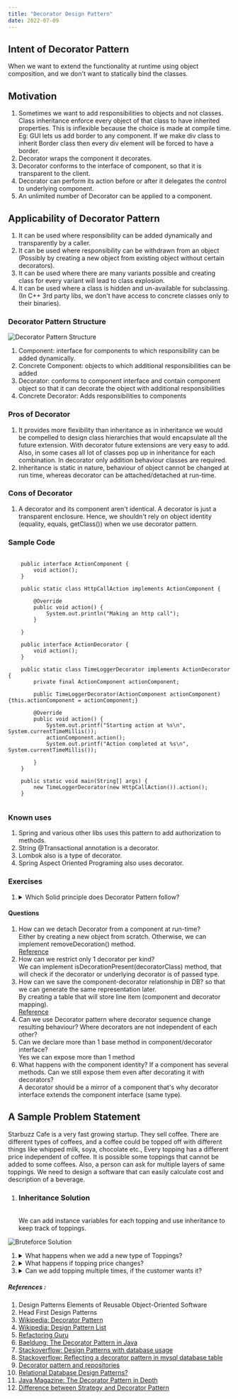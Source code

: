 ```yaml
---
title: "Decorator Design Pattern"
date: 2022-07-09
---
```


## Intent of Decorator Pattern
When we want to extend the functionality at runtime using object composition, and we don't want to statically bind the classes.

## Motivation
1. Sometimes we want to add responsibilities to objects and not classes. Class inheritance enforce every object of that class to have inherited properties. This is inflexible because the choice is made at compile time. <br>
   Eg: GUI lets us add border to any component. If we make div class to inherit Border class then every div element will be forced to have a border. 
2. Decorator wraps the component it decorates.
3. Decorator conforms to the interface of component, so that it is transparent to the client. 
4. Decorator can perform its action before or after it delegates the control to underlying component.
5. An unlimited number of Decorator can be applied to a component.

## Applicability of Decorator Pattern
1. It can be used where responsibility can be added dynamically and transparently by a caller.
2. It can be used where responsibility can be withdrawn from an object (Possibly by creating a new object from existing object without certain decorators).
3. It can be used where there are many variants possible and creating class for every variant will lead to class explosion.
4. It can be used where a class is hidden and un-available for subclassing. (In C++ 3rd party libs, we don't have access to concrete classes only to their binaries).

### Decorator Pattern Structure
![Decorator Pattern Structure](../../../assets/posts/DecoratorPatternDesign.jpeg "Decorator Pattern Structure Image")

1. Component: interface for components to which responsibility can be added dynamically.
2. Concrete Component: objects to which additional responsibilities can be added
3. Decorator: conforms to component interface and contain component object so that it can decorate the object with additional responsibilities
4. Concrete Decorator: Adds responsibilities to components

### Pros of Decorator
1. It provides more flexibility than inheritance as in inheritance we would be compelled to design class hierarchies that would encapsulate all the future extension.
   With decorator future extensions are very easy to add. Also, in some cases all lot of classes pop up in inheritance for each combination.
   In decorator only addition behaviour classes are required.
2. Inheritance is static in nature, behaviour of object cannot be changed at run time, whereas decorator can be attached/detached at run-time.

### Cons of Decorator
1. A decorator and its component aren't identical. A decorator is just a transparent enclosure. Hence, we shouldn't rely on object identity (equality, equals, getClass()) when we use decorator pattern.

### Sample Code
<pre>
   <code>
    public interface ActionComponent {
        void action();
    }

    public static class HttpCallAction implements ActionComponent {

        @Override
        public void action() {
            System.out.println("Making an http call");
        }

    }

    public interface ActionDecorator {
        void action();
    }

    public static class TimeLoggerDecorator implements ActionDecorator {
        private final ActionComponent actionComponent;

        public TimeLoggerDecorator(ActionComponent actionComponent) {this.actionComponent = actionComponent;}

        @Override
        public void action() {
            System.out.printf("Starting action at %s\n", System.currentTimeMillis());
            actionComponent.action();
            System.out.printf("Action completed at %s\n", System.currentTimeMillis());

        }
    }

    public static void main(String[] args) {
        new TimeLoggerDecorator(new HttpCallAction()).action();
    }
   </code>
</pre>

### Known uses
1. Spring and various other libs uses this pattern to add authorization to methods.
2. String @Transactional annotation is a decorator.
3. Lombok also is a type of decorator.
4. Spring Aspect Oriented Programing also uses decorator.

### Exercises
<ol>
   <li>
      <details>
         <summary>
            Which Solid principle does Decorator Pattern follow?
         </summary>
         <p>
            Open close principle. As we can add new responsibility by adding new decorators without changing the code of components.
         </p>
      </details>
   </li>
</ol>


#### Questions
1. How can we detach Decorator from a component at run-time? <br>
   Either by creating a new object from scratch.
   Otherwise, we can implement removeDecoration() method. <br>
   [Reference](https://stackoverflow.com/questions/12239784/how-to-remove-decorated-object-from-decorator-pattern-in-java)
2. How can we restrict only 1 decorator per kind? <br>
   We can implement isDecorationPresent(decoratorClass) method, that will check if the decorator or underlying decorator is of passed type.
3. How can we save the component-decorator relationship in DB? so that we can generate the same representation later. <br>
   By creating a table that will store line item (component and decorator mapping). <br> 
   [Reference](https://stackoverflow.com/questions/18278465/reflecting-a-decorator-pattern-in-mysql-database-table)
4. Can we use Decorator pattern where decorator sequence change resulting behaviour? Where decorators are not independent of each other?
5. Can we declare more than 1 base method in component/decorator interface? <br>
   Yes we can expose more than 1 method
6. What happens with the component identity? If a component has several methods. Can we still expose them even after decorating it with decorators? <br>
   A decorator should be a mirror of a component that's why decorator interface extends the component interface (same type).

## A Sample Problem Statement
Starbuzz Cafe is a very fast growing startup. They sell coffee. There are different types of coffees, and a coffee could
be topped off with different things like whipped milk, soya, chocolate etc., Every topping has a different price independent of coffee.
It is possible some toppings that cannot be added to some coffees. Also, a person can ask for multiple layers of same toppings.
We need to design a software that can easily calculate cost and description of a beverage.

1. <h3> Inheritance Solution </h3> <br> We can add instance variables for each topping and use inheritance to keep track of toppings.
![Bruteforce Solution](../../../assets/posts/Decorator_brute_force.png)

<ol>
   <li>
      <details>
         <summary>
            What happens when we add a new type of Toppings?
         </summary>
         <p>
            The Top level Beverage class will need to be modified and all the concrete classes will need to support the new type of topping even if 
            some concrete class does not support new topping.
         </p>
      </details>
   </li>
   <li>
      <details>
         <summary>
            What happens if topping price changes?
         </summary>
         <p>
            We will need to modify the top level Beverage class.
         </p>
      </details>
   </li>
   <li>
      <details>
         <summary>
            Can we add topping multiple times, if the customer wants it?
         </summary>
         <p>
            No straight forward solution for this. For every topping w
         </p>
      </details>
   </li>
</ol>


##### References :  
1. Design Patterns Elements of Reusable Object-Oriented Software
2. Head First Design Patterns
3. [Wikipedia: Decorator Pattern](https://en.wikipedia.org/wiki/Decorator_pattern)
4. [Wikipedia: Design Pattern List](https://en.wikipedia.org/wiki/Software_design_pattern)
5. [Refactoring Guru](https://refactoring.guru/design-patterns/decorator)
6. [Baeldung: The Decorator Pattern in Java](https://www.baeldung.com/java-decorator-pattern)
7. [Stackoverflow: Design Patterns with database usage](https://stackoverflow.com/questions/21541201/design-patterns-with-database-usage)
8. [Stackoverflow: Reflecting a decorator pattern in mysql database table](https://stackoverflow.com/questions/18278465/reflecting-a-decorator-pattern-in-mysql-database-table)
9. [Decorator pattern and repositories](https://blog.antoine-augusti.fr/2015/02/decorator-pattern-repositories/)
10. [Relational Database Design Patterns?](https://stackoverflow.com/questions/145689/relational-database-design-patterns)
11. [Java Magazine: The Decorator Pattern in Depth](https://blogs.oracle.com/javamagazine/post/the-decorator-pattern-in-depth)
12. [Difference between Strategy and Decorator Pattern](https://stackoverflow.com/questions/26422884/strategy-pattern-v-s-decorator-pattern)

